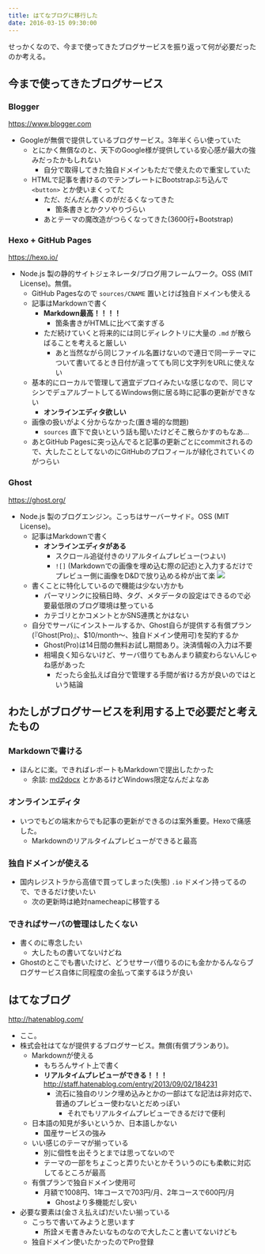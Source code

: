 ```yaml
---
title: はてなブログに移行した
date: 2016-03-15 09:30:00
---
```


せっかくなので、今まで使ってきたブログサービスを振り返って何が必要だったのか考える。

<!-- more -->

## 今まで使ってきたブログサービス

### Blogger

https://www.blogger.com

- Googleが無償で提供しているブログサービス。3年半くらい使っていた
    - とにかく無償なのと、天下のGoogle様が提供している安心感が最大の強みだったかもしれない
        - 自分で取得してきた独自ドメインもただで使えたので重宝していた
    - HTMLで記事を書けるのでテンプレートにBootstrapぶち込んで `<button>` とか使いまくってた
        - ただ、だんだん書くのがだるくなってきた
            - 箇条書きとかクソやりづらい
        - あとテーマの魔改造がつらくなってきた(3600行+Bootstrap)

### Hexo + GitHub Pages

https://hexo.io/

- Node.js 製の静的サイトジェネレータ/ブログ用フレームワーク。OSS (MIT License)。無償。
    - GitHub Pagesなので `sources/CNAME` 置いとけば独自ドメインも使える
    - 記事はMarkdownで書く
        - **Markdown最高！！！！**
            - 箇条書きがHTMLに比べて楽すぎる
        - ただ続けていくと将来的には同じディレクトリに大量の `.md` が散らばることを考えると厳しい
            - あと当然ながら同じファイル名置けないので連日で同一テーマについて書いてるとき日付が違ってても同じ文字列をURLに使えない
    - 基本的にローカルで管理して適宜デプロイみたいな感じなので、同じマシンでデュアルブートしてるWindows側に居る時に記事の更新ができない
        - **オンラインエディタ欲しい**
    - 画像の扱いがよく分からなかった(置き場的な問題)
        - `sources` 直下で良いという話も聞いたけどそこ散らかすのもなあ…
    - あとGitHub Pagesに突っ込んでると記事の更新ごとにcommitされるので、大したことしてないのにGitHubのプロフィールが緑化されていくのがつらい

### Ghost

https://ghost.org/

- Node.js 製のブログエンジン。こっちはサーバーサイド。OSS (MIT License)。
    - 記事はMarkdownで書く
        - **オンラインエディタがある**
            - スクロール追従付きのリアルタイムプレビュー(つよい)
            - `![]` (Markdownでの画像を埋め込む際の記述)と入力するだけでプレビュー側に画像をD&Dで放り込める枠が出て楽
            ![](https://cdn-ak.f.st-hatena.com/images/fotolife/m/mordiford/20160315/20160315090305.png)
    - 書くことに特化しているので機能は少ない方かも
        - パーマリンクに投稿日時、タグ、メタデータの設定はできるので必要最低限のブログ環境は整っている
        - カテゴリとかコメントとかSNS連携とかはない
    - 自分でサーバにインストールするか、Ghost自らが提供する有償プラン(『Ghost(Pro)』、$10/month～、独自ドメイン使用可)を契約するか
        - Ghost(Pro)は14日間の無料お試し期間あり。決済情報の入力は不要
        - 相場良く知らないけど、サーバ借りてもあんまり額変わらないんじゃね感があった
            - だったら金払えば自分で管理する手間が省ける方が良いのではという結論

## わたしがブログサービスを利用する上で必要だと考えたもの

### Markdownで書ける

- ほんとに楽。できればレポートもMarkdownで提出したかった
    - 余談: [md2docx](https://github.com/yukimemi/md2docx) とかあるけどWindows限定なんだよなあ

### オンラインエディタ

- いつでもどの端末からでも記事の更新ができるのは案外重要。Hexoで痛感した。
    - Markdownのリアルタイムプレビューができると最高

### 独自ドメインが使える

- 国内レジストラから高値で買ってしまった(失態) `.io` ドメイン持ってるので、できるだけ使いたい
    - 次の更新時は絶対namecheapに移管する

### できればサーバの管理はしたくない

- 書くのに専念したい
    - 大したもの書いてないけどね
- Ghostのとこでも書いたけど、どうせサーバ借りるのにも金かかるんならブログサービス自体に同程度の金払って楽するほうが良い

## はてなブログ

http://hatenablog.com/

- ここ。
- 株式会社はてなが提供するブログサービス。無償(有償プランあり)。
    - Markdownが使える
        - もちろんサイト上で書く
        - **リアルタイムプレビューができる！！！** http://staff.hatenablog.com/entry/2013/09/02/184231
            - 流石に独自のリンク埋め込みとかの一部はてな記法は非対応で、普通のプレビュー使わないとだめっぽい
                - それでもリアルタイムプレビューできるだけで便利
    - 日本語の知見が多いというか、日本語しかない
        - 国産サービスの強み
    - いい感じのテーマが揃っている
        - 別に個性を出そうとまでは思ってないので
        - テーマの一部をちょこっと弄りたいとかそういうのにも柔軟に対応してるところが最高
    - 有償プランで独自ドメイン使用可
        - 月額で1008円、1年コースで703円/月、2年コースで600円/月
            - Ghostより多機能だし安い
- 必要な要素は(金さえ払えば)だいたい揃っている
    - こっちで書いてみようと思います
        - 所詮メモ書きみたいなものなので大したこと書いてないけども
    - 独自ドメイン使いたかったのでPro登録
